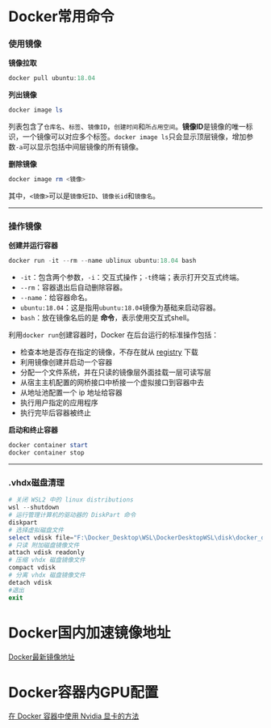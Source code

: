 # Docker常用命令

### 使用镜像

**镜像拉取**

```powershell
docker pull ubuntu:18.04
```

**列出镜像**

```powershell
docker image ls
```
列表包含了`仓库名`、`标签`、`镜像ID`，`创建时间`和`所占用空间`。**镜像ID**是镜像的唯一标识，一个镜像可以对应多个标签。`docker image ls`只会显示顶层镜像，增加参数`-a`可以显示包括中间层镜像的所有镜像。

**删除镜像**

```powershell
docker image rm <镜像>
```

其中，`<镜像>`可以是`镜像短ID`、`镜像长id`和`镜像名`。

___

### 操作镜像

**创建并运行容器**

```powershell
docker run -it --rm --name ublinux ubuntu:18.04 bash
```

- `-it`：包含两个参数，`-i`：交互式操作；`-t`终端；表示打开交互式终端。
- `--rm`：容器退出后自动删除容器。
- `--name`：给容器命名。
- `ubuntu:18.04`：这是指用`ubuntu:18.04`镜像为基础来启动容器。
- `bash`：放在镜像名后的是 **命令**，表示使用交互式shell。

利用`docker run`创建容器时，Docker 在后台运行的标准操作包括：

- 检查本地是否存在指定的镜像，不存在就从 [registry](https://yeasy.gitbook.io/docker_practice/repository) 下载
- 利用镜像创建并启动一个容器
- 分配一个文件系统，并在只读的镜像层外面挂载一层可读写层
- 从宿主主机配置的网桥接口中桥接一个虚拟接口到容器中去
- 从地址池配置一个 ip 地址给容器
- 执行用户指定的应用程序
- 执行完毕后容器被终止

**启动和终止容器**
```powershell
docker container start
docker container stop
```

___

### .vhdx磁盘清理

```powershell
# 关闭 WSL2 中的 linux distributions
wsl --shutdown
# 运行管理计算机的驱动器的 DiskPart 命令
diskpart
# 选择虚拟磁盘文件
select vdisk file="F:\Docker_Desktop\WSL\DockerDesktopWSL\disk\docker_data.vhdx"
# 只读 附加磁盘镜像文件
attach vdisk readonly
# 压缩 vhdx 磁盘镜像文件
compact vdisk
# 分离 vhdx 磁盘镜像文件
detach vdisk
#退出
exit
```





# Docker国内加速镜像地址

[Docker最新镜像地址](https://xuanyuan.me/blog/archives/1154?from=tencent#_registry_mirror)



# Docker容器内GPU配置

[在 Docker 容器中使用 Nvidia 显卡的方法](https://torchtree.com/zh/posts/docker/how-to-use-nvidia-gpu-in-docker/)
